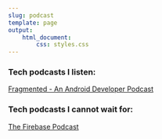 ```yaml
---
slug: podcast
template: page
output:
    html_document:
        css: styles.css
---
```


<style>
    h1 {
        border-bottom-width: 0px;
    }
</style>

### Tech podcasts I listen:

[Fragmented - An Android Developer Podcast](https://fragmentedpodcast.com/)

### Tech podcasts I cannot wait for:

[The Firebase Podcast](https://open.spotify.com/show/6V6ILtEqW2v9ZNdniNEy9l)